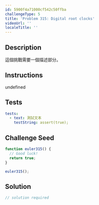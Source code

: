 ```yaml
---
id: 5900f4a71000cf542c50ffba
challengeType: 5
title: 'Problem 315: Digital root clocks'
videoUrl: ''
localeTitle: ''
---
```


## Description
<section id="description">

這個挑戰需要一個描述部分。
</section>

## Instructions
undefined

## Tests
<section id='tests'>

```yml
tests:
  - text: 測試文本
    testString: assert(true);

```

</section>

## Challenge Seed
<section id='challengeSeed'>

<div id='js-seed'>

```js
function euler315() {
  // Good luck!
  return true;
}

euler315();

```

</div>



</section>

## Solution
<section id='solution'>

```js
// solution required
```
</section>
